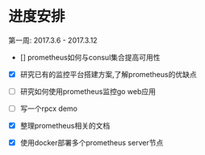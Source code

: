 # 进度安排

第一周: 2017.3.6 - 2017.3.12

- [] prometheus如何与consul集合提高可用性

- [x] 研究已有的监控平台搭建方案,了解prometheus的优缺点

- [ ] 研究如何使用prometheus监控go web应用

- [ ] 写一个rpcx demo

- [x] 整理prometheus相关的文档

- [x] 使用docker部署多个prometheus server节点